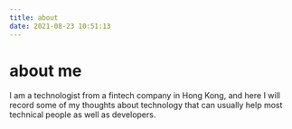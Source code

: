```yaml
---
title: about
date: 2021-08-23 10:51:13
---
```


# about me

I am a technologist from a fintech company in Hong Kong, and here I will record some of my thoughts about technology that can usually help most technical people as well as developers.